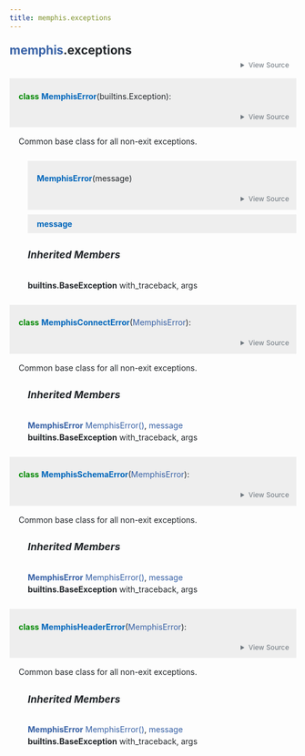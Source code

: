 ```yaml
---
title: memphis.exceptions
---
```


<main class="pdoc">
<section class="module-info">
<h1 class="modulename">
<a href="./../memphis.html">memphis</a><wbr>.exceptions    </h1>


<input id="mod-exceptions-view-source" class="view-source-toggle-state" type="checkbox" aria-hidden="true" tabindex="-1">

<label class="view-source-button" for="mod-exceptions-view-source"><span>View Source</span></label>

<div class="pdoc-code codehilite"><pre><span></span><span id="L-1"><a href="#L-1"><span class="linenos"> 1</span></a><span class="k">class</span> <span class="nc">MemphisError</span><span class="p">(</span><span class="ne">Exception</span><span class="p">):</span>
</span><span id="L-2"><a href="#L-2"><span class="linenos"> 2</span></a>    <span class="k">def</span> <span class="fm">__init__</span><span class="p">(</span><span class="bp">self</span><span class="p">,</span> <span class="n">message</span><span class="p">):</span>
</span><span id="L-3"><a href="#L-3"><span class="linenos"> 3</span></a>        <span class="n">message</span> <span class="o">=</span> <span class="n">message</span><span class="o">.</span><span class="n">replace</span><span class="p">(</span><span class="s2">&quot;nats&quot;</span><span class="p">,</span> <span class="s2">&quot;memphis&quot;</span><span class="p">)</span>
</span><span id="L-4"><a href="#L-4"><span class="linenos"> 4</span></a>        <span class="n">message</span> <span class="o">=</span> <span class="n">message</span><span class="o">.</span><span class="n">replace</span><span class="p">(</span><span class="s2">&quot;NATS&quot;</span><span class="p">,</span> <span class="s2">&quot;memphis&quot;</span><span class="p">)</span>
</span><span id="L-5"><a href="#L-5"><span class="linenos"> 5</span></a>        <span class="n">message</span> <span class="o">=</span> <span class="n">message</span><span class="o">.</span><span class="n">replace</span><span class="p">(</span><span class="s2">&quot;Nats&quot;</span><span class="p">,</span> <span class="s2">&quot;memphis&quot;</span><span class="p">)</span>
</span><span id="L-6"><a href="#L-6"><span class="linenos"> 6</span></a>        <span class="n">message</span> <span class="o">=</span> <span class="n">message</span><span class="o">.</span><span class="n">replace</span><span class="p">(</span><span class="s2">&quot;NatsError&quot;</span><span class="p">,</span> <span class="s2">&quot;MemphisError&quot;</span><span class="p">)</span>
</span><span id="L-7"><a href="#L-7"><span class="linenos"> 7</span></a>        <span class="bp">self</span><span class="o">.</span><span class="n">message</span> <span class="o">=</span> <span class="n">message</span>
</span><span id="L-8"><a href="#L-8"><span class="linenos"> 8</span></a>        <span class="k">if</span> <span class="n">message</span><span class="o">.</span><span class="n">startswith</span><span class="p">(</span><span class="s2">&quot;memphis:&quot;</span><span class="p">):</span>
</span><span id="L-9"><a href="#L-9"><span class="linenos"> 9</span></a>            <span class="nb">super</span><span class="p">()</span><span class="o">.</span><span class="fm">__init__</span><span class="p">(</span><span class="bp">self</span><span class="o">.</span><span class="n">message</span><span class="p">)</span>
</span><span id="L-10"><a href="#L-10"><span class="linenos">10</span></a>        <span class="k">else</span><span class="p">:</span>
</span><span id="L-11"><a href="#L-11"><span class="linenos">11</span></a>            <span class="nb">super</span><span class="p">()</span><span class="o">.</span><span class="fm">__init__</span><span class="p">(</span><span class="s2">&quot;memphis: &quot;</span> <span class="o">+</span> <span class="bp">self</span><span class="o">.</span><span class="n">message</span><span class="p">)</span>
</span><span id="L-12"><a href="#L-12"><span class="linenos">12</span></a>
</span><span id="L-13"><a href="#L-13"><span class="linenos">13</span></a>
</span><span id="L-14"><a href="#L-14"><span class="linenos">14</span></a><span class="k">class</span> <span class="nc">MemphisConnectError</span><span class="p">(</span><span class="n">MemphisError</span><span class="p">):</span>
</span><span id="L-15"><a href="#L-15"><span class="linenos">15</span></a>    <span class="k">pass</span>
</span><span id="L-16"><a href="#L-16"><span class="linenos">16</span></a>
</span><span id="L-17"><a href="#L-17"><span class="linenos">17</span></a>
</span><span id="L-18"><a href="#L-18"><span class="linenos">18</span></a><span class="k">class</span> <span class="nc">MemphisSchemaError</span><span class="p">(</span><span class="n">MemphisError</span><span class="p">):</span>
</span><span id="L-19"><a href="#L-19"><span class="linenos">19</span></a>    <span class="k">pass</span>
</span><span id="L-20"><a href="#L-20"><span class="linenos">20</span></a>
</span><span id="L-21"><a href="#L-21"><span class="linenos">21</span></a>
</span><span id="L-22"><a href="#L-22"><span class="linenos">22</span></a><span class="k">class</span> <span class="nc">MemphisHeaderError</span><span class="p">(</span><span class="n">MemphisError</span><span class="p">):</span>
</span><span id="L-23"><a href="#L-23"><span class="linenos">23</span></a>    <span class="k">pass</span>
</span></pre></div>


</section>
<section id="MemphisError">
<input id="MemphisError-view-source" class="view-source-toggle-state" type="checkbox" aria-hidden="true" tabindex="-1">
<div class="attr class">

<span class="def">class</span>
<span class="name">MemphisError</span><wbr>(<span class="base">builtins.Exception</span>):

<label class="view-source-button" for="MemphisError-view-source"><span>View Source</span></label>

</div>
<a class="headerlink" href="#MemphisError"></a>
<div class="pdoc-code codehilite"><pre><span></span><span id="MemphisError-2"><a href="#MemphisError-2"><span class="linenos"> 2</span></a><span class="k">class</span> <span class="nc">MemphisError</span><span class="p">(</span><span class="ne">Exception</span><span class="p">):</span>
</span><span id="MemphisError-3"><a href="#MemphisError-3"><span class="linenos"> 3</span></a>    <span class="k">def</span> <span class="fm">__init__</span><span class="p">(</span><span class="bp">self</span><span class="p">,</span> <span class="n">message</span><span class="p">):</span>
</span><span id="MemphisError-4"><a href="#MemphisError-4"><span class="linenos"> 4</span></a>        <span class="n">message</span> <span class="o">=</span> <span class="n">message</span><span class="o">.</span><span class="n">replace</span><span class="p">(</span><span class="s2">&quot;nats&quot;</span><span class="p">,</span> <span class="s2">&quot;memphis&quot;</span><span class="p">)</span>
</span><span id="MemphisError-5"><a href="#MemphisError-5"><span class="linenos"> 5</span></a>        <span class="n">message</span> <span class="o">=</span> <span class="n">message</span><span class="o">.</span><span class="n">replace</span><span class="p">(</span><span class="s2">&quot;NATS&quot;</span><span class="p">,</span> <span class="s2">&quot;memphis&quot;</span><span class="p">)</span>
</span><span id="MemphisError-6"><a href="#MemphisError-6"><span class="linenos"> 6</span></a>        <span class="n">message</span> <span class="o">=</span> <span class="n">message</span><span class="o">.</span><span class="n">replace</span><span class="p">(</span><span class="s2">&quot;Nats&quot;</span><span class="p">,</span> <span class="s2">&quot;memphis&quot;</span><span class="p">)</span>
</span><span id="MemphisError-7"><a href="#MemphisError-7"><span class="linenos"> 7</span></a>        <span class="n">message</span> <span class="o">=</span> <span class="n">message</span><span class="o">.</span><span class="n">replace</span><span class="p">(</span><span class="s2">&quot;NatsError&quot;</span><span class="p">,</span> <span class="s2">&quot;MemphisError&quot;</span><span class="p">)</span>
</span><span id="MemphisError-8"><a href="#MemphisError-8"><span class="linenos"> 8</span></a>        <span class="bp">self</span><span class="o">.</span><span class="n">message</span> <span class="o">=</span> <span class="n">message</span>
</span><span id="MemphisError-9"><a href="#MemphisError-9"><span class="linenos"> 9</span></a>        <span class="k">if</span> <span class="n">message</span><span class="o">.</span><span class="n">startswith</span><span class="p">(</span><span class="s2">&quot;memphis:&quot;</span><span class="p">):</span>
</span><span id="MemphisError-10"><a href="#MemphisError-10"><span class="linenos">10</span></a>            <span class="nb">super</span><span class="p">()</span><span class="o">.</span><span class="fm">__init__</span><span class="p">(</span><span class="bp">self</span><span class="o">.</span><span class="n">message</span><span class="p">)</span>
</span><span id="MemphisError-11"><a href="#MemphisError-11"><span class="linenos">11</span></a>        <span class="k">else</span><span class="p">:</span>
</span><span id="MemphisError-12"><a href="#MemphisError-12"><span class="linenos">12</span></a>            <span class="nb">super</span><span class="p">()</span><span class="o">.</span><span class="fm">__init__</span><span class="p">(</span><span class="s2">&quot;memphis: &quot;</span> <span class="o">+</span> <span class="bp">self</span><span class="o">.</span><span class="n">message</span><span class="p">)</span>
</span></pre></div>


<div class="docstring"><p>Common base class for all non-exit exceptions.</p>
</div>


<div id="MemphisError.__init__" class="classattr">
<input id="MemphisError.__init__-view-source" class="view-source-toggle-state" type="checkbox" aria-hidden="true" tabindex="-1">
<div class="attr function">

<span class="name">MemphisError</span><span class="signature pdoc-code condensed">(<span class="param"><span class="n">message</span></span>)</span>

<label class="view-source-button" for="MemphisError.__init__-view-source"><span>View Source</span></label>

</div>
<a class="headerlink" href="#MemphisError.__init__"></a>
<div class="pdoc-code codehilite"><pre><span></span><span id="MemphisError.__init__-3"><a href="#MemphisError.__init__-3"><span class="linenos"> 3</span></a>    <span class="k">def</span> <span class="fm">__init__</span><span class="p">(</span><span class="bp">self</span><span class="p">,</span> <span class="n">message</span><span class="p">):</span>
</span><span id="MemphisError.__init__-4"><a href="#MemphisError.__init__-4"><span class="linenos"> 4</span></a>        <span class="n">message</span> <span class="o">=</span> <span class="n">message</span><span class="o">.</span><span class="n">replace</span><span class="p">(</span><span class="s2">&quot;nats&quot;</span><span class="p">,</span> <span class="s2">&quot;memphis&quot;</span><span class="p">)</span>
</span><span id="MemphisError.__init__-5"><a href="#MemphisError.__init__-5"><span class="linenos"> 5</span></a>        <span class="n">message</span> <span class="o">=</span> <span class="n">message</span><span class="o">.</span><span class="n">replace</span><span class="p">(</span><span class="s2">&quot;NATS&quot;</span><span class="p">,</span> <span class="s2">&quot;memphis&quot;</span><span class="p">)</span>
</span><span id="MemphisError.__init__-6"><a href="#MemphisError.__init__-6"><span class="linenos"> 6</span></a>        <span class="n">message</span> <span class="o">=</span> <span class="n">message</span><span class="o">.</span><span class="n">replace</span><span class="p">(</span><span class="s2">&quot;Nats&quot;</span><span class="p">,</span> <span class="s2">&quot;memphis&quot;</span><span class="p">)</span>
</span><span id="MemphisError.__init__-7"><a href="#MemphisError.__init__-7"><span class="linenos"> 7</span></a>        <span class="n">message</span> <span class="o">=</span> <span class="n">message</span><span class="o">.</span><span class="n">replace</span><span class="p">(</span><span class="s2">&quot;NatsError&quot;</span><span class="p">,</span> <span class="s2">&quot;MemphisError&quot;</span><span class="p">)</span>
</span><span id="MemphisError.__init__-8"><a href="#MemphisError.__init__-8"><span class="linenos"> 8</span></a>        <span class="bp">self</span><span class="o">.</span><span class="n">message</span> <span class="o">=</span> <span class="n">message</span>
</span><span id="MemphisError.__init__-9"><a href="#MemphisError.__init__-9"><span class="linenos"> 9</span></a>        <span class="k">if</span> <span class="n">message</span><span class="o">.</span><span class="n">startswith</span><span class="p">(</span><span class="s2">&quot;memphis:&quot;</span><span class="p">):</span>
</span><span id="MemphisError.__init__-10"><a href="#MemphisError.__init__-10"><span class="linenos">10</span></a>            <span class="nb">super</span><span class="p">()</span><span class="o">.</span><span class="fm">__init__</span><span class="p">(</span><span class="bp">self</span><span class="o">.</span><span class="n">message</span><span class="p">)</span>
</span><span id="MemphisError.__init__-11"><a href="#MemphisError.__init__-11"><span class="linenos">11</span></a>        <span class="k">else</span><span class="p">:</span>
</span><span id="MemphisError.__init__-12"><a href="#MemphisError.__init__-12"><span class="linenos">12</span></a>            <span class="nb">super</span><span class="p">()</span><span class="o">.</span><span class="fm">__init__</span><span class="p">(</span><span class="s2">&quot;memphis: &quot;</span> <span class="o">+</span> <span class="bp">self</span><span class="o">.</span><span class="n">message</span><span class="p">)</span>
</span></pre></div>




</div>
<div id="MemphisError.message" class="classattr">
<div class="attr variable">
<span class="name">message</span>


</div>
<a class="headerlink" href="#MemphisError.message"></a>



</div>
<div class="inherited">
<h5>Inherited Members</h5>
<dl>
<div><dt>builtins.BaseException</dt>
<dd id="MemphisError.with_traceback" class="function">with_traceback</dd>
<dd id="MemphisError.args" class="variable">args</dd>

</div>
</dl>
</div>
</section>
<section id="MemphisConnectError">
<input id="MemphisConnectError-view-source" class="view-source-toggle-state" type="checkbox" aria-hidden="true" tabindex="-1">
<div class="attr class">

<span class="def">class</span>
<span class="name">MemphisConnectError</span><wbr>(<span class="base"><a href="#MemphisError">MemphisError</a></span>):

<label class="view-source-button" for="MemphisConnectError-view-source"><span>View Source</span></label>

</div>
<a class="headerlink" href="#MemphisConnectError"></a>
<div class="pdoc-code codehilite"><pre><span></span><span id="MemphisConnectError-15"><a href="#MemphisConnectError-15"><span class="linenos">15</span></a><span class="k">class</span> <span class="nc">MemphisConnectError</span><span class="p">(</span><span class="n">MemphisError</span><span class="p">):</span>
</span><span id="MemphisConnectError-16"><a href="#MemphisConnectError-16"><span class="linenos">16</span></a>    <span class="k">pass</span>
</span></pre></div>


<div class="docstring"><p>Common base class for all non-exit exceptions.</p>
</div>


<div class="inherited">
<h5>Inherited Members</h5>
<dl>
<div><dt><a href="#MemphisError">MemphisError</a></dt>
<dd id="MemphisConnectError.__init__" class="function"><a href="#MemphisError.__init__">MemphisError</a></dd>
<dd id="MemphisConnectError.message" class="variable"><a href="#MemphisError.message">message</a></dd>

</div>
<div><dt>builtins.BaseException</dt>
<dd id="MemphisConnectError.with_traceback" class="function">with_traceback</dd>
<dd id="MemphisConnectError.args" class="variable">args</dd>

</div>
</dl>
</div>
</section>
<section id="MemphisSchemaError">
<input id="MemphisSchemaError-view-source" class="view-source-toggle-state" type="checkbox" aria-hidden="true" tabindex="-1">
<div class="attr class">

<span class="def">class</span>
<span class="name">MemphisSchemaError</span><wbr>(<span class="base"><a href="#MemphisError">MemphisError</a></span>):

<label class="view-source-button" for="MemphisSchemaError-view-source"><span>View Source</span></label>

</div>
<a class="headerlink" href="#MemphisSchemaError"></a>
<div class="pdoc-code codehilite"><pre><span></span><span id="MemphisSchemaError-19"><a href="#MemphisSchemaError-19"><span class="linenos">19</span></a><span class="k">class</span> <span class="nc">MemphisSchemaError</span><span class="p">(</span><span class="n">MemphisError</span><span class="p">):</span>
</span><span id="MemphisSchemaError-20"><a href="#MemphisSchemaError-20"><span class="linenos">20</span></a>    <span class="k">pass</span>
</span></pre></div>


<div class="docstring"><p>Common base class for all non-exit exceptions.</p>
</div>


<div class="inherited">
<h5>Inherited Members</h5>
<dl>
<div><dt><a href="#MemphisError">MemphisError</a></dt>
<dd id="MemphisSchemaError.__init__" class="function"><a href="#MemphisError.__init__">MemphisError</a></dd>
<dd id="MemphisSchemaError.message" class="variable"><a href="#MemphisError.message">message</a></dd>

</div>
<div><dt>builtins.BaseException</dt>
<dd id="MemphisSchemaError.with_traceback" class="function">with_traceback</dd>
<dd id="MemphisSchemaError.args" class="variable">args</dd>

</div>
</dl>
</div>
</section>
<section id="MemphisHeaderError">
<input id="MemphisHeaderError-view-source" class="view-source-toggle-state" type="checkbox" aria-hidden="true" tabindex="-1">
<div class="attr class">

<span class="def">class</span>
<span class="name">MemphisHeaderError</span><wbr>(<span class="base"><a href="#MemphisError">MemphisError</a></span>):

<label class="view-source-button" for="MemphisHeaderError-view-source"><span>View Source</span></label>

</div>
<a class="headerlink" href="#MemphisHeaderError"></a>
<div class="pdoc-code codehilite"><pre><span></span><span id="MemphisHeaderError-23"><a href="#MemphisHeaderError-23"><span class="linenos">23</span></a><span class="k">class</span> <span class="nc">MemphisHeaderError</span><span class="p">(</span><span class="n">MemphisError</span><span class="p">):</span>
</span><span id="MemphisHeaderError-24"><a href="#MemphisHeaderError-24"><span class="linenos">24</span></a>    <span class="k">pass</span>
</span></pre></div>


<div class="docstring"><p>Common base class for all non-exit exceptions.</p>
</div>


<div class="inherited">
<h5>Inherited Members</h5>
<dl>
<div><dt><a href="#MemphisError">MemphisError</a></dt>
<dd id="MemphisHeaderError.__init__" class="function"><a href="#MemphisError.__init__">MemphisError</a></dd>
<dd id="MemphisHeaderError.message" class="variable"><a href="#MemphisError.message">message</a></dd>

</div>
<div><dt>builtins.BaseException</dt>
<dd id="MemphisHeaderError.with_traceback" class="function">with_traceback</dd>
<dd id="MemphisHeaderError.args" class="variable">args</dd>

</div>
</dl>
</div>
</section>
</main>


<style>pre{line-height:125%;}span.linenos{color:inherit; background-color:transparent; padding-left:5px; padding-right:20px;}.pdoc-code .hll{background-color:#ffffcc}.pdoc-code{background:#f8f8f8;}.pdoc-code .c{color:#3D7B7B; font-style:italic}.pdoc-code .err{border:1px solid #FF0000}.pdoc-code .k{color:#008000; font-weight:bold}.pdoc-code .o{color:#666666}.pdoc-code .ch{color:#3D7B7B; font-style:italic}.pdoc-code .cm{color:#3D7B7B; font-style:italic}.pdoc-code .cp{color:#9C6500}.pdoc-code .cpf{color:#3D7B7B; font-style:italic}.pdoc-code .c1{color:#3D7B7B; font-style:italic}.pdoc-code .cs{color:#3D7B7B; font-style:italic}.pdoc-code .gd{color:#A00000}.pdoc-code .ge{font-style:italic}.pdoc-code .gr{color:#E40000}.pdoc-code .gh{color:#000080; font-weight:bold}.pdoc-code .gi{color:#008400}.pdoc-code .go{color:#717171}.pdoc-code .gp{color:#000080; font-weight:bold}.pdoc-code .gs{font-weight:bold}.pdoc-code .gu{color:#800080; font-weight:bold}.pdoc-code .gt{color:#0044DD}.pdoc-code .kc{color:#008000; font-weight:bold}.pdoc-code .kd{color:#008000; font-weight:bold}.pdoc-code .kn{color:#008000; font-weight:bold}.pdoc-code .kp{color:#008000}.pdoc-code .kr{color:#008000; font-weight:bold}.pdoc-code .kt{color:#B00040}.pdoc-code .m{color:#666666}.pdoc-code .s{color:#BA2121}.pdoc-code .na{color:#687822}.pdoc-code .nb{color:#008000}.pdoc-code .nc{color:#0000FF; font-weight:bold}.pdoc-code .no{color:#880000}.pdoc-code .nd{color:#AA22FF}.pdoc-code .ni{color:#717171; font-weight:bold}.pdoc-code .ne{color:#CB3F38; font-weight:bold}.pdoc-code .nf{color:#0000FF}.pdoc-code .nl{color:#767600}.pdoc-code .nn{color:#0000FF; font-weight:bold}.pdoc-code .nt{color:#008000; font-weight:bold}.pdoc-code .nv{color:#19177C}.pdoc-code .ow{color:#AA22FF; font-weight:bold}.pdoc-code .w{color:#bbbbbb}.pdoc-code .mb{color:#666666}.pdoc-code .mf{color:#666666}.pdoc-code .mh{color:#666666}.pdoc-code .mi{color:#666666}.pdoc-code .mo{color:#666666}.pdoc-code .sa{color:#BA2121}.pdoc-code .sb{color:#BA2121}.pdoc-code .sc{color:#BA2121}.pdoc-code .dl{color:#BA2121}.pdoc-code .sd{color:#BA2121; font-style:italic}.pdoc-code .s2{color:#BA2121}.pdoc-code .se{color:#AA5D1F; font-weight:bold}.pdoc-code .sh{color:#BA2121}.pdoc-code .si{color:#A45A77; font-weight:bold}.pdoc-code .sx{color:#008000}.pdoc-code .sr{color:#A45A77}.pdoc-code .s1{color:#BA2121}.pdoc-code .ss{color:#19177C}.pdoc-code .bp{color:#008000}.pdoc-code .fm{color:#0000FF}.pdoc-code .vc{color:#19177C}.pdoc-code .vg{color:#19177C}.pdoc-code .vi{color:#19177C}.pdoc-code .vm{color:#19177C}.pdoc-code .il{color:#666666}</style>
<style>:root{--pdoc-background:#fff;}.pdoc{--text:#212529;--muted:#6c757d;--link:#3660a5;--link-hover:#1659c5;--code:#f8f8f8;--active:#fff598;--accent:#eee;--accent2:#c1c1c1;--nav-hover:rgba(255, 255, 255, 0.5);--name:#0066BB;--def:#008800;--annotation:#007020;}</style>
<style>.pdoc{color:var(--text);box-sizing:border-box;line-height:1.5;background:none;}.pdoc .pdoc-button{cursor:pointer;display:inline-block;border:solid black 1px;border-radius:2px;font-size:.75rem;padding:calc(0.5em - 1px) 1em;transition:100ms all;}.pdoc .pdoc-alert{padding:1rem 1rem 1rem calc(1.5rem + 24px);border:1px solid transparent;border-radius:.25rem;background-repeat:no-repeat;background-position:1rem center;margin-bottom:1rem;}.pdoc .pdoc-alert > *:last-child{margin-bottom:0;}.pdoc .pdoc-alert-note {color:#084298;background-color:#cfe2ff;border-color:#b6d4fe;background-image:url("data:image/svg+xml,%3Csvg%20xmlns%3D%22http%3A//www.w3.org/2000/svg%22%20width%3D%2224%22%20height%3D%2224%22%20fill%3D%22%23084298%22%20viewBox%3D%220%200%2016%2016%22%3E%3Cpath%20d%3D%22M8%2016A8%208%200%201%200%208%200a8%208%200%200%200%200%2016zm.93-9.412-1%204.705c-.07.34.029.533.304.533.194%200%20.487-.07.686-.246l-.088.416c-.287.346-.92.598-1.465.598-.703%200-1.002-.422-.808-1.319l.738-3.468c.064-.293.006-.399-.287-.47l-.451-.081.082-.381%202.29-.287zM8%205.5a1%201%200%201%201%200-2%201%201%200%200%201%200%202z%22/%3E%3C/svg%3E");}.pdoc .pdoc-alert-warning{color:#664d03;background-color:#fff3cd;border-color:#ffecb5;background-image:url("data:image/svg+xml,%3Csvg%20xmlns%3D%22http%3A//www.w3.org/2000/svg%22%20width%3D%2224%22%20height%3D%2224%22%20fill%3D%22%23664d03%22%20viewBox%3D%220%200%2016%2016%22%3E%3Cpath%20d%3D%22M8.982%201.566a1.13%201.13%200%200%200-1.96%200L.165%2013.233c-.457.778.091%201.767.98%201.767h13.713c.889%200%201.438-.99.98-1.767L8.982%201.566zM8%205c.535%200%20.954.462.9.995l-.35%203.507a.552.552%200%200%201-1.1%200L7.1%205.995A.905.905%200%200%201%208%205zm.002%206a1%201%200%201%201%200%202%201%201%200%200%201%200-2z%22/%3E%3C/svg%3E");}.pdoc .pdoc-alert-danger{color:#842029;background-color:#f8d7da;border-color:#f5c2c7;background-image:url("data:image/svg+xml,%3Csvg%20xmlns%3D%22http%3A//www.w3.org/2000/svg%22%20width%3D%2224%22%20height%3D%2224%22%20fill%3D%22%23842029%22%20viewBox%3D%220%200%2016%2016%22%3E%3Cpath%20d%3D%22M5.52.359A.5.5%200%200%201%206%200h4a.5.5%200%200%201%20.474.658L8.694%206H12.5a.5.5%200%200%201%20.395.807l-7%209a.5.5%200%200%201-.873-.454L6.823%209.5H3.5a.5.5%200%200%201-.48-.641l2.5-8.5z%22/%3E%3C/svg%3E");}.pdoc .visually-hidden{position:absolute !important;width:1px !important;height:1px !important;padding:0 !important;margin:-1px !important;overflow:hidden !important;clip:rect(0, 0, 0, 0) !important;white-space:nowrap !important;border:0 !important;}.pdoc h1, .pdoc h2, .pdoc h3{font-weight:300;margin:.3em 0;padding:.2em 0;}.pdoc > section:not(.module-info) h1{font-size:1.5rem;font-weight:500;}.pdoc > section:not(.module-info) h2{font-size:1.4rem;font-weight:500;}.pdoc > section:not(.module-info) h3{font-size:1.3rem;font-weight:500;}.pdoc > section:not(.module-info) h4{font-size:1.2rem;}.pdoc > section:not(.module-info) h5{font-size:1.1rem;}.pdoc a{text-decoration:none;color:var(--link);}.pdoc a:hover{color:var(--link-hover);}.pdoc blockquote{margin-left:2rem;}.pdoc pre{border-top:1px solid var(--accent2);border-bottom:1px solid var(--accent2);margin-top:0;margin-bottom:1em;padding:.5rem 0 .5rem .5rem;overflow-x:auto;background-color:var(--code);}.pdoc code{color:var(--text);padding:.2em .4em;margin:0;font-size:85%;background-color:var(--code);border-radius:6px;}.pdoc a > code{color:inherit;}.pdoc pre > code{display:inline-block;font-size:inherit;background:none;border:none;padding:0;}.pdoc > section:not(.module-info){margin-bottom:1.5rem;}.pdoc .modulename{margin-top:0;font-weight:bold;}.pdoc .modulename a{color:var(--link);transition:100ms all;}.pdoc .git-button{float:right;border:solid var(--link) 1px;}.pdoc .git-button:hover{background-color:var(--link);color:var(--pdoc-background);}.view-source-toggle-state,.view-source-toggle-state ~ .pdoc-code{display:none;}.view-source-toggle-state:checked ~ .pdoc-code{display:block;}.view-source-button{display:inline-block;float:right;font-size:.75rem;line-height:1.5rem;color:var(--muted);padding:0 .4rem 0 1.3rem;cursor:pointer;text-indent:-2px;}.view-source-button > span{visibility:hidden;}.module-info .view-source-button{float:none;display:flex;justify-content:flex-end;margin:-1.2rem .4rem -.2rem 0;}.view-source-button::before{position:absolute;content:"View Source";display:list-item;list-style-type:disclosure-closed;}.view-source-toggle-state:checked ~ .attr .view-source-button::before,.view-source-toggle-state:checked ~ .view-source-button::before{list-style-type:disclosure-open;}.pdoc .docstring{margin-bottom:1.5rem;}.pdoc section:not(.module-info) .docstring{margin-left:clamp(0rem, 5vw - 2rem, 1rem);}.pdoc .docstring .pdoc-code{margin-left:1em;margin-right:1em;}.pdoc h1:target,.pdoc h2:target,.pdoc h3:target,.pdoc h4:target,.pdoc h5:target,.pdoc h6:target,.pdoc .pdoc-code > pre > span:target{background-color:var(--active);box-shadow:-1rem 0 0 0 var(--active);}.pdoc .pdoc-code > pre > span:target{display:block;}.pdoc div:target > .attr,.pdoc section:target > .attr,.pdoc dd:target > a{background-color:var(--active);}.pdoc *{scroll-margin:2rem;}.pdoc .pdoc-code .linenos{user-select:none;}.pdoc .attr:hover{filter:contrast(0.95);}.pdoc section, .pdoc .classattr{position:relative;}.pdoc .headerlink{--width:clamp(1rem, 3vw, 2rem);position:absolute;top:0;left:calc(0rem - var(--width));transition:all 100ms ease-in-out;opacity:0;}.pdoc .headerlink::before{content:"#";display:block;text-align:center;width:var(--width);height:2.3rem;line-height:2.3rem;font-size:1.5rem;}.pdoc .attr:hover ~ .headerlink,.pdoc *:target > .headerlink,.pdoc .headerlink:hover{opacity:1;}.pdoc .attr{display:block;margin:.5rem 0 .5rem;padding:.4rem .4rem .4rem 1rem;background-color:var(--accent);overflow-x:auto;}.pdoc .classattr{margin-left:2rem;}.pdoc .name{color:var(--name);font-weight:bold;}.pdoc .def{color:var(--def);font-weight:bold;}.pdoc .signature{background-color:transparent;}.pdoc .param, .pdoc .return-annotation{white-space:pre;}.pdoc .signature.multiline .param{display:block;}.pdoc .signature.condensed .param{display:inline-block;}.pdoc .annotation{color:var(--annotation);}.pdoc .view-value-toggle-state,.pdoc .view-value-toggle-state ~ .default_value{display:none;}.pdoc .view-value-toggle-state:checked ~ .default_value{display:inherit;}.pdoc .view-value-button{font-size:.5rem;vertical-align:middle;border-style:dashed;margin-top:-0.1rem;}.pdoc .view-value-button:hover{background:white;}.pdoc .view-value-button::before{content:"show";text-align:center;width:2.2em;display:inline-block;}.pdoc .view-value-toggle-state:checked ~ .view-value-button::before{content:"hide";}.pdoc .inherited{margin-left:2rem;}.pdoc .inherited dt{font-weight:700;}.pdoc .inherited dt, .pdoc .inherited dd{display:inline;margin-left:0;margin-bottom:.5rem;}.pdoc .inherited dd:not(:last-child):after{content:", ";}.pdoc .inherited .class:before{content:"class ";}.pdoc .inherited .function a:after{content:"()";}.pdoc .search-result .docstring{overflow:auto;max-height:25vh;}.pdoc .search-result.focused > .attr{background-color:var(--active);}.pdoc .attribution{margin-top:2rem;display:block;opacity:0.5;transition:all 200ms;filter:grayscale(100%);}.pdoc .attribution:hover{opacity:1;filter:grayscale(0%);}.pdoc .attribution img{margin-left:5px;height:35px;vertical-align:middle;width:70px;transition:all 200ms;}.pdoc table{display:block;width:max-content;max-width:100%;overflow:auto;margin-bottom:1rem;}.pdoc table th{font-weight:600;}.pdoc table th, .pdoc table td{padding:6px 13px;border:1px solid var(--accent2);}</style>